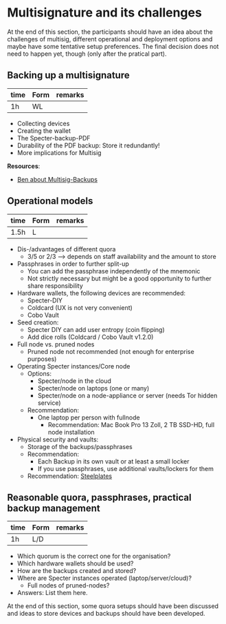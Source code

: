 # Multisignature and its challenges
At the end of this section, the participants should have an idea about the challenges of multisig, different operational and deployment options and maybe have some tentative setup preferences. 
The final decision does not need to happen yet, though (only after the pratical part).


## Backing up a multisignature
| time   | Form    | remarks |
|--------|---------|---------|
| 1h     | WL      |         |

* Collecting devices
* Creating the wallet
* The Specter-backup-PDF
* Durability of the PDF backup: Store it redundantly!
* More implications for Multisig

__Resources__:
* [Ben about Multisig-Backups](https://twitter.com/_benkaufman/status/1344686741513449474)

## Operational models
| time   | Form    | remarks |
|--------|---------|---------|
| 1.5h   | L       |         |

* Dis-/advantages of different quora
    * 3/5 or 2/3 --> depends on staff availability and the amount to store
* Passphrases in order to further split-up
    * You can add the passphrase independently of the mnemonic
    * Not strictly necessary but might be a good opportunity to further share responsibility
* Hardware wallets, the following devices are recommended:
    * Specter-DIY
    * Coldcard (UX is not very convenient)
    * Cobo Vault
* Seed creation:
  * Specter DIY can add user entropy (coin flipping)
  * Add dice rolls (Coldcard / Cobo Vault v1.2.0)
* Full node vs. pruned nodes
  * Pruned node not recommended (not enough for enterprise purposes)
* Operating Specter instances/Core node
  * Options:
    * Specter/node in the cloud
    * Specter/node on laptops (one or many)
    * Specter/node on a node-appliance or server (needs Tor hidden service)
  * Recommendation:
    * One laptop per person with fullnode
      * Recommendation: Mac Book Pro 13 Zoll, 2 TB SSD-HD, full node installation
* Physical security and vaults:
    * Storage of the backups/passphrases
    * Recommendation: 
        * Each Backup in its own vault or at least a small locker
        * If you use passphrases, use additional vaults/lockers for them
  * Recommendation: [Steelplates](http://bitcoinseedbackup.com/)



## Reasonable quora, passphrases, practical backup management
| time   | Form    | remarks |
|--------|---------|---------|
| 1h     | L/D     |         |

* Which quorum is the correct one for the organisation?
* Which hardware wallets should be used?
* How are the backups created and stored?
* Where are Specter instances operated (laptop/server/cloud)?
    * Full nodes of pruned-nodes?
* Answers: List them here.

At the end of this section, some quora setups should have been discussed and ideas to store devices and backups should have been developed.
